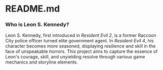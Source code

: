 # README.md
### Who is Leon S. Kennedy?
Leon S. Kennedy, first introduced in *Resident Evil 2*, is a former Raccoon City police officer turned elite government agent. In *Resident Evil 4*, his character becomes more seasoned, displaying resilience and skill in the face of unspeakable horrors. This project aims to capture the essence of Leon's courage, skill, and unyielding resolve through various game mechanics and storyline elements.

